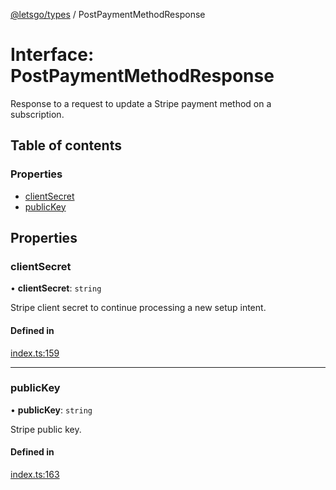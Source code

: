 [@letsgo/types](../README.md) / PostPaymentMethodResponse

# Interface: PostPaymentMethodResponse

Response to a request to update a Stripe payment method on a subscription.

## Table of contents

### Properties

- [clientSecret](PostPaymentMethodResponse.md#clientsecret)
- [publicKey](PostPaymentMethodResponse.md#publickey)

## Properties

### clientSecret

• **clientSecret**: `string`

Stripe client secret to continue processing a new setup intent.

#### Defined in

[index.ts:159](https://github.com/47chapters/letsgo/blob/5310a6f/packages/types/src/index.ts#L159)

___

### publicKey

• **publicKey**: `string`

Stripe public key.

#### Defined in

[index.ts:163](https://github.com/47chapters/letsgo/blob/5310a6f/packages/types/src/index.ts#L163)

